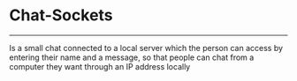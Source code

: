 # Chat-Sockets
---
Is a small chat connected to a local server which the person can access by entering their name and a message, so that people can chat from
a computer they want through an IP address locally 
